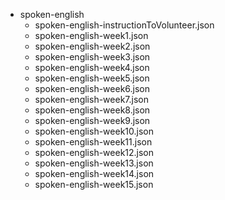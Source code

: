 - spoken-english
	- spoken-english-instructionToVolunteer.json	
	- spoken-english-week1.json	
	- spoken-english-week2.json
    - spoken-english-week3.json
    - spoken-english-week4.json
    - spoken-english-week5.json
    - spoken-english-week6.json
    - spoken-english-week7.json
    - spoken-english-week8.json
    - spoken-english-week9.json
    - spoken-english-week10.json
    - spoken-english-week11.json
    - spoken-english-week12.json
    - spoken-english-week13.json
    - spoken-english-week14.json
    - spoken-english-week15.json

	
